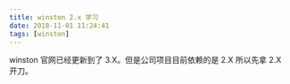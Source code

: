 ```yaml
---
title: winston 2.x 学习
date: 2018-11-01 11:24:41
tags: [winston]
---
```


winston 官网已经更新到了 3.X。但是公司项目目前依赖的是 2.X 所以先拿 2.X 开刀。